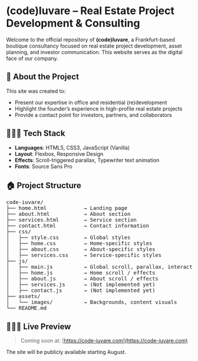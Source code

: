 # (code)Iuvare – Real Estate Project Development & Consulting

Welcome to the official repository of **(code)Iuvare**, a Frankfurt-based boutique consultancy focused on real estate project development, asset planning, and investor communication. This website serves as the digital face of our company.

## 🏢 About the Project

This site was created to:

- Present our expertise in office and residential (re)development
- Highlight the founder’s experience in high-profile real estate projects
- Provide a contact point for investors, partners, and collaborators

## 🧑🏻‍💻 Tech Stack

- **Languages**: HTML5, CSS3, JavaScript (Vanilla)
- **Layout**: Flexbox, Responsive Design
- **Effects**: Scroll-triggered parallax, Typewriter text animation
- **Fonts**: Source Sans Pro

## 🏠 Project Structure

<pre>
code-iuvare/
├── home.html            → Landing page
├── about.html           → About section
├── services.html        → Service section
├── contact.html         → Contact information
├── css/
│   ├── style.css        → Global styles
│   ├── home.css         → Home-specific styles
│   ├── about.css        → About-specific styles
│   ├── services.css     → Service-specific styles
├── js/
│   ├── main.js          → Global scroll, parallax, interaction logic
│   ├── home.js          → Home scroll / effects
│   ├── about.js         → About scroll / effects
│   ├── services.js      → (Not implemented yet)
│   ├── contact.js       → (Not implemented yet)
├── assets/
│   └── images/          → Backgrounds, content visuals
└── README.md
</pre>


## 🧑🏻‍💻 Live Preview

> Coming soon at: [https://code-iuvare.com](https://code-iuvare.com)

The site will be publicly available starting August.
